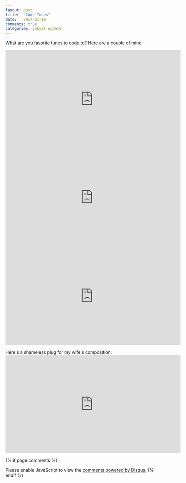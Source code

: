 ```yaml
---
layout: post
title:  "Code Tunes"
date:   2017-01-18
comments: true
categories: jekyll update
---
```


What are you favorite tunes to code to?  Here are a couple of mine:

<iframe width="560" height="315" src="https://www.youtube.com/embed/per9Wz0N-QA" frameborder="0" allowfullscreen></iframe>

<iframe width="560" height="315" src="https://www.youtube.com/embed/vlEN8svyHj8?list=PLB9FB4E1138286D3C" frameborder="0" allowfullscreen></iframe>

<iframe width="560" height="315" src="https://www.youtube.com/embed/qrL2KXAIkJ8" frameborder="0" allowfullscreen></iframe>

<p>
Here's a shameless plug for my wife's composition:

<iframe width="560" height="315" src="https://www.youtube.com/embed/jNR3qX77HWU" frameborder="0" allowfullscreen></iframe>

{% if page.comments %}
<div id="disqus_thread"></div>
<script>

/**
*  RECOMMENDED CONFIGURATION VARIABLES: EDIT AND UNCOMMENT THE SECTION BELOW TO INSERT DYNAMIC VALUES FROM YOUR PLATFORM OR CMS.
*  LEARN WHY DEFINING THESE VARIABLES IS IMPORTANT: https://disqus.com/admin/universalcode/#configuration-variables*/
/*
var disqus_config = function () {
this.page.url = "{{ page.url }}";  // Replace PAGE_URL with your page's canonical URL variable
this.page.identifier = 'joyfulcoding-com'; // Replace PAGE_IDENTIFIER with your page's unique identifier variable
var disqus_developer = 1;
};
*/

(function() { // DON'T EDIT BELOW THIS LINE
var d = document, s = d.createElement('script');
s.src = '//joyfulcoding-com.disqus.com/embed.js';
s.setAttribute('data-timestamp', +new Date());
(d.head || d.body).appendChild(s);
})();
</script>
<noscript>Please enable JavaScript to view the <a href="https://disqus.com/?ref_noscript">comments powered by Disqus.</a></noscript>
{% endif %}

